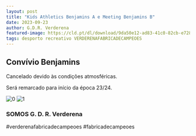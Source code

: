 ```yaml
---
layout: post
title: "Kids Athletics Benjamins A e Meeting Benjamins B"
date: 2023-09-23
author: G.D.R. Verderena
featured-image: https://cld.pt/dl/download/9da50e12-ad83-41c0-82cb-e728e791290c/Conv%C3%ADvio%20de%20Benjamins%20em%20Pavilh%C3%A3o-6.png
tags: desporto recreativo VERDERENAFABRICADECAMPEOES
---
```



<H2>Convívio Benjamins</H2>

Cancelado devido às condições atmosféricas.

Será remarcado para início da época 23/24.

![0](https://cld.pt/dl/download/9da50e12-ad83-41c0-82cb-e728e791290c/Conv%C3%ADvio%20de%20Benjamins%20em%20Pavilh%C3%A3o-6.png)
![1](https://cld.pt/dl/download/fa9ef676-fecc-49e5-b120-4d6f7d6c8a11/Conv%C3%ADvio%20de%20Benjamins%20em%20Pavilh%C3%A3o-2.png)



<H3>SOMOS G. D. R. Verderena</H3>

#verderenafabricadecampeoes #fabricadecampeoes 
